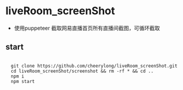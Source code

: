 # liveRoom_screenShot

- 使用puppeteer 截取网易直播首页所有直播间截图，可循环截取

## start

```shell
  
  git clone https://github.com/cheerylong/liveRoom_screenShot.git
  cd liveRoom_screenShot/screenshot && rm -rf * && cd ..
  npm i
  npm start

```
